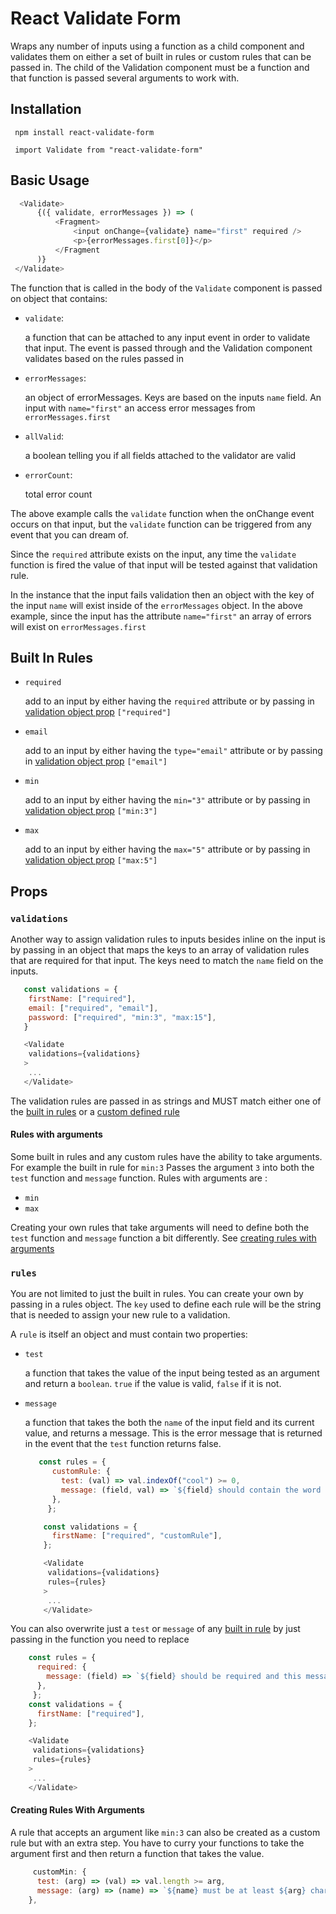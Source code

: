 # React Validate Form

Wraps any number of inputs using a function as a child component and validates them on either a set of built in rules or custom rules that can be passed in. The child of the Validation component must be a function and that function is passed several arguments to work with.

## Installation
``` npm install react-validate-form```

``` import Validate from "react-validate-form"```

## Basic Usage
```javascript
  <Validate>
      {({ validate, errorMessages }) => (
          <Fragment>
              <input onChange={validate} name="first" required />
              <p>{errorMessages.first[0]}</p>
          </Fragment
      )}
 </Validate>
```

The function that is called in the body of the `Validate` component is passed on object that contains:

- `validate`:

  a function that can be attached to any input event in order to validate that input. The event is passed through and the Validation component validates based on the rules passed in
- `errorMessages`:

  an object of errorMessages. Keys are based on the inputs `name` field. An input with `name="first"` an access error messages from `errorMessages.first`
- `allValid`:

  a boolean telling you if all fields attached to the validator are valid
- `errorCount`:

  total error count

The above example calls the `validate` function when the onChange event occurs on that input, but the `validate` function can be triggered from any event that you can dream of.

Since the `required` attribute exists on the input, any time the `validate` function is fired the value of that input will be tested against that validation rule.

In the instance that the input fails validation then an object with the key of the input `name` will exist inside of the `errorMessages` object. In the above example, since the input has the attribute `name="first"` an array of errors will exist on `errorMessages.first`

## Built In Rules
- `required`

  add to an input by either having the `required` attribute or by passing in [validation object prop](#valditionProp) `["required"]`
- `email`

  add to an input by either having the `type="email"` attribute or by passing in [validation object prop](#valditionProp) `["email"]`
- `min`

  add to an input by either having the `min="3"` attribute or by passing in [validation object prop](#valditionProp) `["min:3"]`
- `max`

  add to an input by either having the `max="5"` attribute or by passing in [validation object prop](#valditionProp) `["max:5"]`



## Props

### `validations`

Another way to assign validation rules to inputs besides inline on the input is by passing in an object that maps the keys to an array of validation rules that are required for that input. The keys need to match the `name` field on the inputs.
```javascript
   const validations = {
    firstName: ["required"],
    email: ["required", "email"],
    password: ["required", "min:3", "max:15"],
   }

   <Validate
    validations={validations}
   >
    ...
   </Validate>
```
The validation rules are passed in as strings and MUST match either one of the [built in rules](#) or a [custom defined rule](#)

#### Rules with arguments
Some built in rules and any custom rules have the ability to take arguments. For example the built in rule for `min:3` Passes the argument `3` into both the `test` function and `message` function.
Rules with arguments are :

- `min`
- `max`

Creating your own rules that take arguments will need to define both the `test` function and `message` function a bit differently.
See [creating rules with arguments](#)

### `rules`

You are not limited to just the built in rules. You can create your own by passing in a rules object. The `key` used to define each rule will be the string that is needed to assign your new rule to a validation.

A `rule` is itself an object and must contain two properties:

- `test`

  a function that takes the value of the input being tested as an argument  and return a `boolean`. `true` if the value is valid, `false` if it is not.
- `message`

  a function that takes the both the `name` of the input field and its current value, and returns a message. This is the error message that is returned in the event that the `test` function returns false.

  ```javascript
     const rules = {
        customRule: {
          test: (val) => val.indexOf("cool") >= 0,
          message: (field, val) => `${field} should contain the word cool. Check the value ${val}`,
        },
       };

      const validations = {
        firstName: ["required", "customRule"],
      };

      <Validate
       validations={validations}
       rules={rules}
      >
       ...
      </Validate>
  ```

You can also overwrite just a `test` or `message` of any [built in rule](#) by just passing in the function you need to replace

```javascript
    const rules = {
      required: {
        message: (field) => `${field} should be required and this message is custom`,
      },
     };
    const validations = {
      firstName: ["required"],
    };

    <Validate
     validations={validations}
     rules={rules}
    >
     ...
    </Validate>
```

#### Creating Rules With Arguments

A rule that accepts an argument like `min:3` can also be created as a custom rule but with an extra step. You have to curry your functions to take the argument first and then return a function that takes the value.

```javascript
     customMin: {
      test: (arg) => (val) => val.length >= arg,
      message: (arg) => (name) => `${name} must be at least ${arg} characters.`,
    },
```
